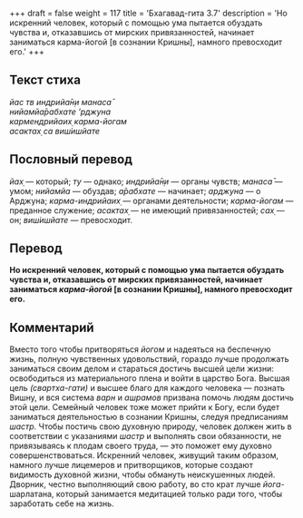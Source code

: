+++
draft = false
weight = 117
title = 'Бхагавад-гита 3.7'
description = 'Но искренний человек, который с помощью ума пытается обуздать чувства и, отказавшись от мирских привязанностей, начинает заниматься карма-йогой [в сознании Кришны], намного превосходит его.'
+++

## Текст стиха

_йас тв индрийа̄н̣и манаса̄  
нийамйа̄рабхате ’рджуна  
кармендрийаих̣ карма-йогам  
асактах̣ са виш́ишйате_

## Пословный перевод

_йах̣_ — который; _ту_ — однако; _индрийа̄н̣и_ — органы чувств; _манаса̄_ — умом; _нийамйа_ — обуздав; _а̄рабхате_ — начинает; _арджуна_ — о Арджуна; _карма_\-_индрийаих̣_ — органами деятельности; _карма_\-_йогам_ — преданное служение; _асактах̣_ — не имеющий привязанностей; _сах̣_ — он; _виш́ишйате_ — превосходит.

## Перевод

**Но искренний человек, который с помощью ума пытается обуздать чувства и, отказавшись от мирских привязанностей, начинает заниматься _карма-йогой_ \[в сознании Кришны\], намного превосходит его.**

## Комментарий

Вместо того чтобы притворяться _йогом_ и надеяться на беспечную жизнь, полную чувственных удовольствий, гораздо лучше продолжать заниматься своим делом и стараться достичь высшей цели жизни: освободиться из материального плена и войти в царство Бога. Высшая цель _(свартха-гати)_ и высшее благо для каждого человека — познать Вишну, и вся система _варн_ и _ашрамов_ призвана помочь людям достичь этой цели. Семейный человек тоже может прийти к Богу, если будет заниматься деятельностью в сознании Кришны, следуя предписаниям _шастр._ Чтобы постичь свою духовную природу, человек должен жить в соответствии с указаниями _шастр_ и выполнять свои обязанности, не привязываясь к плодам своего труда, — это поможет ему духовно совершенствоваться. Искренний человек, живущий таким образом, намного лучше лицемеров и притворщиков, которые создают видимость духовной жизни, чтобы обмануть неискушенных людей. Дворник, честно выполняющий свою работу, во сто крат лучше _йога_\-шарлатана, который занимается медитацией только ради того, чтобы заработать себе на жизнь.
